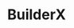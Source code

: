 ---
title: BuilderX
intro: BuilderX is a screen design tool which codes React Native for you.
linkurl: http://www.builderx.io
logo: "builderx.png"
category: 
- Design-to-code
---